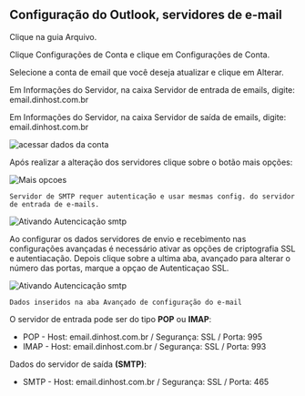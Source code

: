 ## Configuração do Outlook, servidores de e-mail ##

Clique na guia Arquivo.

Clique Configurações de Conta e clique em Configurações de Conta.

Selecione a conta de email que você deseja atualizar e clique em Alterar.

Em Informações do Servidor, na caixa Servidor de entrada de emails, digite: email.dinhost.com.br

Em Informações do Servidor, na caixa Servidor de saída de emails, digite: email.dinhost.com.br

![acessar dados da conta](https://osiprodeusodcspstoa01.blob.core.windows.net/pt-br/media/d6797029-9412-46c5-930c-c6bc8dc8f85e.jpg)

Após realizar a alteração dos servidores clique sobre o botão mais opções:

![Mais opcoes](http://wiki.locaweb.com.br/images/5/55/SMTP_confg2.jpeg)

`
Servidor de SMTP requer autenticação e usar mesmas config. do servidor de entrada de e-mails.
`

![Ativando Autencicação smtp](http://wiki.locaweb.com.br/images/2/24/06_m.jpg)

Ao configurar os dados servidores de envio e recebimento nas configurações avançadas é necessário ativar as opções de criptografia SSL e autentiacação. Depois clique sobre a ultima aba, avançado para alterar o número das portas, marque a opçao de Autenticaçao SSL.

![Ativando Autencicação smtp](http://www.google.com/help/hc/images/gmail_77659b_ptbr.gif)

``
Dados inseridos na aba Avançado de configuração do e-mail
``

O servidor de entrada pode ser do tipo **POP** ou **IMAP**:
- POP - Host: email.dinhost.com.br / Segurança: SSL / Porta: 995
- IMAP - Host: email.dinhost.com.br / Segurança: SSL / Porta: 993

Dados do servidor de saída **(SMTP)**:
- SMTP - Host: email.dinhost.com.br / Segurança: SSL / Porta: 465

